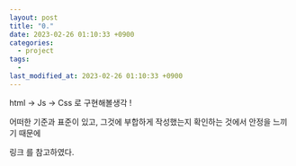 ```yaml
---
layout: post
title: "0."
date: 2023-02-26 01:10:33 +0900
categories:
  - project
tags:
  -
last_modified_at: 2023-02-26 01:10:33 +0900
---
```


html -> Js -> Css 로 구현해볼생각 !

어떠한 기준과 표준이 있고, 그것에 부합하게 작성했는지 확인하는 것에서 안정을 느끼기 때문에

링크 를 참고하였다.
